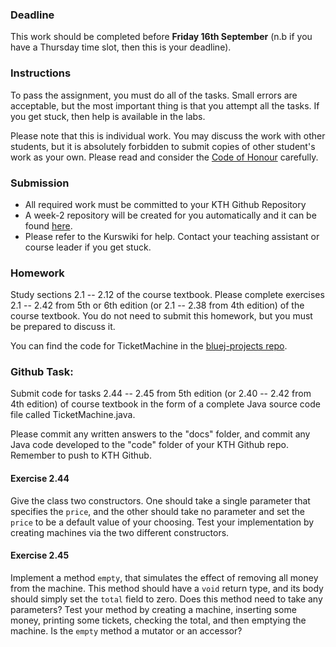 ### Deadline
This work should be completed before **Friday 16th September** (n.b if you have a Thursday time slot, then this is your deadline).

### Instructions
To pass the assignment, you must do all of the tasks. Small errors are acceptable, but the most important thing is that you attempt all the tasks. If you get stuck, then help is available in the labs.

Please note that this is individual work. You may discuss the work with other students, but it is absolutely forbidden to submit copies of other student's work as your own. Please read and consider the [Code of Honour](https://www.kth.se/csc/utbildning/hederskodex) carefully.

### Submission
- All required work must be committed to your KTH Github Repository
- A week-2 repository will be created for you automatically and it can be found [here](https://gits-15.sys.kth.se/inda-16).
- Please refer to the Kurswiki for help. Contact your teaching assistant or course leader if you get stuck.

### Homework
Study sections 2.1 -- 2.12 of the course textbook. Please complete exercises 2.1 -- 2.42 from 5th or 6th edition (or 2.1 -- 2.38 from 4th edition) of the course textbook. You do not need to submit this homework, but you must be prepared to discuss it.

You can find the code for TicketMachine in the [bluej-projects repo](https://gits-15.sys.kth.se/inda-16/bluej-projects/tree/master/chapter02/naive-ticket-machine).

### Github Task:
Submit code for tasks 2.44 -- 2.45 from 5th edition (or 2.40 -- 2.42 from 4th edition) of course textbook in the form of a complete Java source code file called TicketMachine.java.

Please commit any written answers to the "docs" folder, and commit any Java code developed to the "code" folder of your KTH Github repo. Remember to push to KTH Github.

#### Exercise 2.44
Give the class two constructors. One should take a single parameter that specifies the `price`, and the other should take no parameter and set the `price` to be a default value of your choosing. Test your implementation by creating machines via the two different constructors.

#### Exercise 2.45
Implement a method `empty`, that simulates the effect of removing all money from the machine. This method should have a `void` return type, and its body should simply set the `total` field to zero. Does this method need to take any parameters? Test your method by creating a machine, inserting some money, printing some tickets, checking the total, and then emptying the machine. Is the `empty` method a mutator or an accessor?
